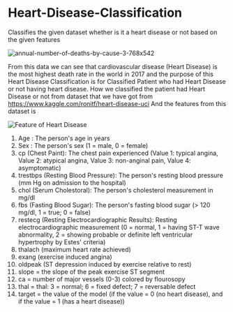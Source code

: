 # Heart-Disease-Classification
Classifies the given dataset whether is it a heart disease or not based on the given features

![annual-number-of-deaths-by-cause-3-768x542](https://user-images.githubusercontent.com/37804147/78466981-1a356b00-7732-11ea-9aa2-1aeb968d6a53.png)

From this data we can see that cardiovascular disease (Heart Disease) is the most highest death rate in the world in 2017
and the purpose of this Heart Disease Classification is for Classified Patient who had Heart Disease or not having heart disease.
How we classified the patient had Heart Disease or not from dataset that we have got from 
https://www.kaggle.com/ronitf/heart-disease-uci
And the features from this dataset is

![Feature of Heart Disease](https://user-images.githubusercontent.com/37804147/78467134-b4e27980-7733-11ea-8ee8-c83217e79643.PNG)

1. Age : The person's age in years 
2. Sex : The person's sex (1 = male, 0 = female)
3. cp (Chest Paint): The chest pain experienced (Value 1: typical angina, Value 2: atypical angina, Value 3: non-anginal pain, Value 4: asymptomatic)
4. trestbps (Resting Blood Pressure): The person's resting blood pressure (mm Hg on admission to the hospital)
5. chol (Serum Cholestoral): The person's cholesterol measurement in mg/dl
6. fbs (Fasting Blood Sugar): The person's fasting blood sugar (> 120 mg/dl, 1 = true; 0 = false)
7. restecg (Resting Electrocardiographic Results): Resting electrocardiographic measurement (0 = normal, 1 = having ST-T wave abnormality, 2 = showing probable or definite left ventricular hypertrophy by Estes' criteria)
8. thalach (maximum heart rate achieved)
9. exang (exercise induced angina)
10. oldpeak (ST depression induced by exercise relative to rest)
11. slope = the slope of the peak exercise ST segment
12. ca = number of major vessels (0-3) colored by flourosopy
13. thal = thal: 3 = normal; 6 = fixed defect; 7 = reversable defect
14. target = the value of the model (if the value = 0 (no heart disease), and if the value = 1 (has a heart disease))

